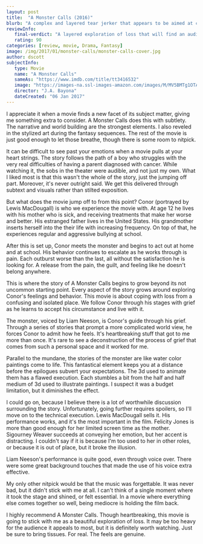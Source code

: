 ```yaml
---
layout: post
title:  "A Monster Calls (2016)"
blurb: "A complex and layered tear jerker that appears to be aimed at children."
reviewInfo:
   final-verdict: "A layered exploration of loss that will find an audience who will remember it for a long time as a classic."
   rating: 90
categories: [review, movie, Drama, Fantasy]
image: /img/2017/01/monster-calls/monster-calls-cover.jpg
author: dscott
subjectInfo:
   type: Movie
   name: "A Monster Calls"
   sameAs: "https://www.imdb.com/title/tt3416532"
   image: "https://images-na.ssl-images-amazon.com/images/M/MV5BMTg1OTA5OTkyNV5BMl5BanBnXkFtZTgwODMwNDU5OTE@._V1_SX300.jpg"
   director: "J.A. Bayona"
   dateCreated: "06 Jan 2017"
---
```


I appreciate it when a movie finds a new facet of its subject matter, giving me something extra to consider. A Monster Calls does this with subtlety. The narrative and world building are the strongest elements. I also reveled in the stylized art during the fantasy sequences. The rest of the movie is just good enough to let those breathe, though there is some room to nitpick.

It can be difficult to see past your emotions when a movie pulls at your heart strings. The story follows the path of a boy who struggles with the very real difficulties of having a parent diagnosed with cancer. While watching it, the sobs in the theater were audible, and not just my own. What I liked most is that this wasn't the whole of the story, just the jumping off part. Moreover, it's never outright said. We get this delivered through subtext and visuals rather than stilted exposition. 

But what does the movie jump off to from this point? Conor (portrayed by Lewis MacDougall) is who we experience the movie with. At age 12 he lives with his mother who is sick, and receiving treatments that make her worse and better. His estranged father lives in the United States. His grandmother inserts herself into the their life with increasing frequency. On top of that, he experiences regular and aggressive bullying at school. 

After this is set up, Conor meets the monster and begins to act out at home and at school. His behavior continues to escalate as he works through is pain. Each outburst worse than the last, all without the satisfaction he is looking for. A release from the pain, the guilt, and feeling like he doesn't belong anywhere.

This is where the story of A Monster Calls begins to grow beyond its not uncommon starting point. Every aspect of the story grows around exploring Conor's feelings and behavior. This movie is about coping with loss from a confusing and isolated place. We follow Conor through his stages with grief as he learns to accept his circumstance and live with it.

The monster, voiced by Liam Neeson, is Conor's guide through his grief. Through a series of stories that prompt a more complicated world view, he forces Conor to admit how he feels. It's heartbreaking stuff that got to me more than once. It's rare to see a deconstruction of the process of grief that comes from such a personal space and it worked for me.

Parallel to the mundane, the stories of the monster are like water color paintings come to life. This fantastical element keeps you at a distance before the epilogues subvert your expectations. The 3d used to animate them has a flawed execution. Each stumbles a bit from the half and half medium of 3d used to illustrate paintings. I suspect it was a budget limitation, but it diminishes the effect.

I could go on, because I believe there is a lot of worthwhile discussion surrounding the story. Unfortunately, going further requires spoilers, so I'll move on to the technical execution. Lewis MacDougall sells it. His performance works, and it's the most important in the film. Felicity Jones is more than good enough for her limited screen time as the mother. Sigourney Weaver succeeds at conveying her emotion, but her accent is distracting. I couldn't say if it is because I'm too used to her in other roles, or because it is out of place, but it broke the illusion.

Liam Neeson's performance is quite good, even through voice over. There were some great background touches that made the use of his voice extra effective.

My only other nitpick would be that the music was forgettable. It was never bad, but it didn't stick with me at all. I can't think of a single moment where it took the stage and shined, or felt essential. In a movie where everything else comes together so well, being mediocre is holding the film back.

I highly recommend A Monster Calls. Though heartbreaking, this movie is going to stick with me as a beautiful exploration of loss. It may be too heavy for the audience it appeals to most, but it is definitely worth watching. Just be sure to bring tissues. For real. The feels are genuine.